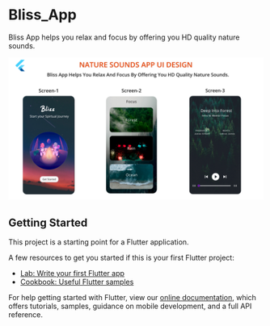 # Bliss_App

Bliss App helps you relax and focus by offering you HD quality nature sounds.

![Snapshots](https://github.com/shivani909/bliss_app/blob/master/Snapshots%201.png)


## Getting Started

This project is a starting point for a Flutter application.

A few resources to get you started if this is your first Flutter project:

- [Lab: Write your first Flutter app](https://flutter.dev/docs/get-started/codelab)
- [Cookbook: Useful Flutter samples](https://flutter.dev/docs/cookbook)

For help getting started with Flutter, view our
[online documentation](https://flutter.dev/docs), which offers tutorials,
samples, guidance on mobile development, and a full API reference.
